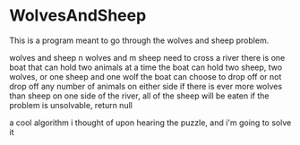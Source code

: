 # WolvesAndSheep
This is a program meant to go through the wolves and sheep problem.

wolves and sheep
n wolves and m sheep need to cross a river
there is one boat that can hold two animals at a time
the boat can hold two sheep, two wolves, or one sheep and one wolf
the boat can choose to drop off or not drop off any number of animals on either side
if there is ever more wolves than sheep on one side of the river, all of the sheep will be eaten
if the problem is unsolvable, return null

a cool algorithm i thought of upon hearing the puzzle, and i'm going to solve it
